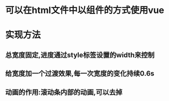 # 可以在html文件中以组件的方式使用vue

# 实现方法
## 总宽度固定,进度通过style标签设置的width来控制
## 给宽度加一个过渡效果,每一次宽度的变化持续0.6s

## 动画的作用:滚动条内部的动画,可以去掉